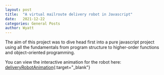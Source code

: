 ```yaml
---
layout: post
title:  "A virtual mailroute delivery robot in Javascript"
date:   2021-12-22
categories: General Posts
author: Wyatt 
---
```


The aim of this project was to dive head first into a pure javascript project 
using all the fundamentals from program structure to higher-order functions and object-oriented programming.

You can view the interactive animation for the robot here: [deliveryRobotAnimation](https://wyattcolyn.github.io/mailRobot/){:target="_blank"}
